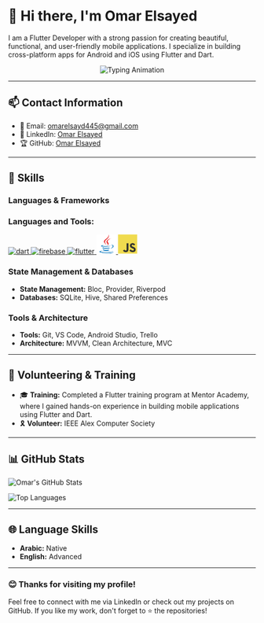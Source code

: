# 👋 Hi there, I'm Omar Elsayed  

I am a Flutter Developer with a strong passion for creating beautiful, functional, and user-friendly mobile applications. I specialize in building cross-platform apps for Android and iOS using Flutter and Dart.  

<p align="center">
  <img src="https://readme-typing-svg.herokuapp.com?font=Fira+Code&size=22&pause=1000&color=F7A41D&center=true&width=435&lines=Flutter+Developer" alt="Typing Animation" />
</p>

---

## 📫 Contact Information  
- 📧 Email: [omarelsayd445@gmail.com](mailto:omarelsayd445@gmail.com)  
- 🔗 LinkedIn: [Omar Elsayed](https://www.linkedin.com/in/omar-el-sayd-9a4a41271/)  
- 🏆 GitHub: [Omar Elsayed](https://github.com/omarelsaid)  

---

## 🚀 Skills  

### **Languages & Frameworks**  
<h3 align="left">Languages and Tools:</h3>
<p align="left"> <a href="https://dart.dev" target="_blank" rel="noreferrer"> <img src="https://www.vectorlogo.zone/logos/dartlang/dartlang-icon.svg" alt="dart" width="40" height="40"/> </a> <a href="https://firebase.google.com/" target="_blank" rel="noreferrer"> <img src="https://www.vectorlogo.zone/logos/firebase/firebase-icon.svg" alt="firebase" width="40" height="40"/> </a> <a href="https://flutter.dev" target="_blank" rel="noreferrer"> <img src="https://www.vectorlogo.zone/logos/flutterio/flutterio-icon.svg" alt="flutter" width="40" height="40"/> </a> <a href="https://www.java.com" target="_blank" rel="noreferrer"> <img src="https://raw.githubusercontent.com/devicons/devicon/master/icons/java/java-original.svg" alt="java" width="40" height="40"/> </a> <a href="https://developer.mozilla.org/en-US/docs/Web/JavaScript" target="_blank" rel="noreferrer"> <img src="https://raw.githubusercontent.com/devicons/devicon/master/icons/javascript/javascript-original.svg" alt="javascript" width="40" height="40"/> </a> </p>

### **State Management & Databases**  
- **State Management:** Bloc, Provider, Riverpod  
- **Databases:** SQLite, Hive, Shared Preferences  

### **Tools & Architecture**  
- **Tools:** Git, VS Code, Android Studio, Trello  
- **Architecture:** MVVM, Clean Architecture, MVC  

---

## 🤝 Volunteering & Training  
- 🎓 **Training:** Completed a Flutter training program at Mentor Academy, where I gained hands-on experience in building mobile applications using Flutter and Dart.  
- 🎗️ **Volunteer:** IEEE Alex Computer Society  

---

## 📊 GitHub Stats  

![Omar's GitHub Stats](https://github-readme-stats.vercel.app/api?username=omarelsaid&show_icons=true&theme=tokyonight&count_private=true)  

![Top Languages](https://github-readme-stats.vercel.app/api/top-langs/?username=omarelsaid&layout=compact&theme=radical)  

---

## 🌐 Language Skills  
- **Arabic:** Native  
- **English:** Advanced  

---

### 😊 Thanks for visiting my profile!  
Feel free to connect with me via LinkedIn or check out my projects on GitHub. If you like my work, don't forget to ⭐ the repositories!  
